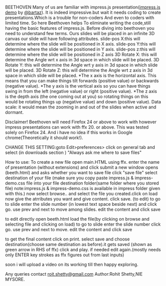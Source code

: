 BEETHOVEN
Many of us are familiar with impress.js presentation([impress.js demo](http://bartaz.github.com/impress.js) by [@bartaz](http://twitter.com/bartaz)).
It is indeed impressive.but wait it needs coding to create presentations.Which is a trouble for non-coders And even to coders with limited time.
So here Beethoven helps To eliminate writing the code,still having the basic features of impress.js.
Before diving into beethoven you need to understand few terms.
Ours slides will be placed in an infinite 3D canvas 
our slide will have following attributes.
slide-pos X:this will determine where the slide will be positioned in X axis.
slide-pos Y:this will determine where the slide will be positioned in Y axis.
slide-pos z:this will determine where the slide will be positioned in Z axis
3D Rotate X: this will determine the Angle wrt x axis in 3d space in which slide will be placed.
3D Rotate Y: this will determine the Angle wrt y axis in 3d space in which slide will be placed.
3D Rotate Z: this will determine the Angle wrt z axis in 3d space in which slide will be placed.
*The x axis is the horizontal axis.  This means that you can make things tilt forwards (positive value) or backwards (negative value).
*The y axis is the vertical axis so you can have things swing in from the left (negative value) or right (positive value).
*The z axis is the depth axis (the one coming out at you) so rotating things on this would be rotating things up (negative value) and down (positive value).
Data scale: it would mean the zooming in and out of the slides when active and dormant.


Disclaimer!
Beethoven will need Firefox 24 or above to work with
however impress presentations can work with ffx 20. or above.
This was tested solely on Firefox 24. And i have no idea if this works in Google chrome(Theoretically it should work!).

CHANGE THIS SETTING:goto Edit>preferences> click on general tab and select (in downloads section ) "Always ask me where to save files"


How to use:
To create a new file open main.HTML using ffx.
enter the name of presentation (without extensions)
and click submit
a new window opens (beeth.html)
and asks whether you want to save file click "save file"
select destination of your file
(make sure you copy paste impress.js & impress-demo.css file into your file destination folder(same folder where you stored file) 
note:impress.js & impress-demo.css is available in impress folder given with this.)
now select browse.. and select the file you created.click on load
now give the atrributes you want and give content.
click save.
(to edit)
to go to slide enter the slide number (in lowest text space beside next) and click go.
use prev and next to move among slides.
edit the content and click save


to edit 
directly open beeth.html
load the file(by clicking on browse and selecting file and clicking on load)
to go to slide enter the slide number click go.
use prev and next to move.
edit the content and click save

to get the final content
click on print.
select save and choose destination(choose same destination as before).it gets saved (shown as green arrow in RHS of ffx) click and play.
if needed edit again.(mostly needs only ENTER key strokes as ffx figures out from last inputs)


soon i will upload a video on its working till then happy exploring.

Any queries contact <roit.shetty@gmail.com>
Author:Rohit Shetty,NIE MYSORE.



